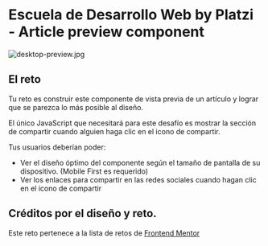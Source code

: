 # Escuela de Desarrollo Web by Platzi - Article preview component

![desktop-preview.jpg](https://static.platzi.com/media/user_upload/desktop-preview-948e0f8f-7bf6-42ec-a925-e03f1dde08fd.jpg)

## El reto

Tu reto es construir este componente de vista previa de un artículo y lograr que se parezca lo más posible al diseño.

El único JavaScript que necesitará para este desafío es mostrar la sección de compartir cuando alguien haga clic en el icono de compartir.

Tus usuarios deberían poder:

- Ver el diseño óptimo del componente según el tamaño de pantalla de su dispositivo. (Mobile First es requerido)
- Ver los enlaces para compartir en las redes sociales cuando hagan clic en el icono de compartir

## Créditos por el diseño y reto.

Este reto pertenece a la lista de retos de [Frontend Mentor](https://www.frontendmentor.io/)
